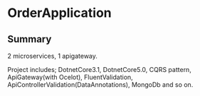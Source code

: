 # OrderApplication
## Summary

2 microservices, 1 apigateway.

Project includes; DotnetCore3.1, DotnetCore5.0, CQRS pattern, ApiGateway(with Ocelot), FluentValidation, ApiControllerValidation(DataAnnotations), MongoDb and so on.



